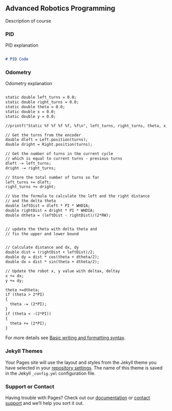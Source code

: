 ## Advanced Robotics Programming

Description of course

### PID

PID explanation

```markdown

# PID Code


```


### Odometry

Odometry explanation

```markdown

static double left_turns = 0.0;
static double right_turns = 0.0;
static double theta = 0.0;
static double x = 0.0;
static double y = 0.0;

//printf("Static %f %f %f %f, %f\n", left_turns, right_turns, theta, x, y);

// Get the turns from the encoder
double dleft = Left.position(turns);
double dright = Right.position(turns);

// Get the number of turns in the current cycle
// which is equal to current turns - previous turns
dleft -= left_turns;
dright -= right_turns;

// Store the total number of turns so far 
left_turns += dleft;
right_turns += dright;

// Use the formula to calculate the left and the right distance
// and the delta theta
double leftDist = dleft * PI * WHDIA;
double rightDist = dright * PI * WHDIA;
double dtheta = (leftDist - rightDist)/(2*RW);


// update the theta with delta theta and 
// fix the upper and lower bound


// Calculate distance and dx, dy
double dist = (rightDist + leftDist)/2;
double dy = dist * cos(theta + dtheta/2);
double dx = dist * sin(theta + dtheta/2);

// Update the robot x, y value with deltax, deltay
x += dx;
y += dy;

theta +=dtheta;
if (theta > 2*PI)
{
  theta -= (2*PI);
}
if (theta < -(2*PI))
{
  theta += (2*PI);
}

```


For more details see [Basic writing and formatting syntax](https://docs.github.com/en/github/writing-on-github/getting-started-with-writing-and-formatting-on-github/basic-writing-and-formatting-syntax).

### Jekyll Themes

Your Pages site will use the layout and styles from the Jekyll theme you have selected in your [repository settings](https://github.com/srikrishna2006/srikrishna2006.github.io/settings/pages). The name of this theme is saved in the Jekyll `_config.yml` configuration file.

### Support or Contact

Having trouble with Pages? Check out our [documentation](https://docs.github.com/categories/github-pages-basics/) or [contact support](https://support.github.com/contact) and we’ll help you sort it out.
